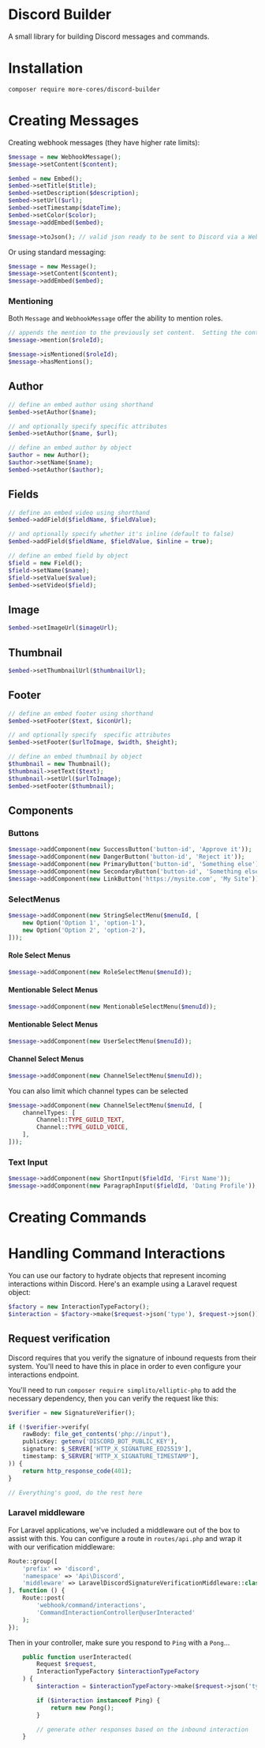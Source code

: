 # Discord Builder

A small library for building Discord messages and commands.

# Installation

```
composer require more-cores/discord-builder
```

# Creating Messages

Creating webhook messages (they have higher rate limits):

```php
$message = new WebhookMessage();
$message->setContent($content);

$embed = new Embed();
$embed->setTitle($title);
$embed->setDescription($description);
$embed->setUrl($url);
$embed->setTimestamp($dateTime);
$embed->setColor($color);
$message->addEmbed($embed);

$message->toJson(); // valid json ready to be sent to Discord via a Webhook
```

Or using standard messaging:

```php
$message = new Message();
$message->setContent($content);
$message->addEmbed($embed);

```

### Mentioning

Both `Message` and `WebhookMessage` offer the ability to mention roles.

```php
// appends the mention to the previously set content.  Setting the content again overrides mentions
$message->mention($roleId);

$message->isMentioned($roleId);
$message->hasMentions();
```

## Author

```php
// define an embed author using shorthand
$embed->setAuthor($name);

// and optionally specify specific attributes
$embed->setAuthor($name, $url);

// define an embed author by object
$author = new Author();
$author->setName($name);
$embed->setAuthor($author);
```

## Fields

```php
// define an embed video using shorthand
$embed->addField($fieldName, $fieldValue);

// and optionally specify whether it's inline (default to false)
$embed->addField($fieldName, $fieldValue, $inline = true);

// define an embed field by object
$field = new Field();
$field->setName($name);
$field->setValue($value);
$embed->setVideo($field);
```

## Image

```php
$embed->setImageUrl($imageUrl);
```

## Thumbnail

```php
$embed->setThumbnailUrl($thumbnailUrl);
```

## Footer

```php
// define an embed footer using shorthand
$embed->setFooter($text, $iconUrl);

// and optionally specify  specific attributes
$embed->setFooter($urlToImage, $width, $height);

// define an embed thumbnail by object
$thumbnail = new Thumbnail();
$thumbnail->setText($text);
$thumbnail->setUrl($urlToImage);
$embed->setFooter($thumbnail);
```

## Components

### Buttons

```php
$message->addComponent(new SuccessButton('button-id', 'Approve it'));
$message->addComponent(new DangerButton('button-id', 'Reject it'));
$message->addComponent(new PrimaryButton('button-id', 'Something else'));
$message->addComponent(new SecondaryButton('button-id', 'Something else'));
$message->addComponent(new LinkButton('https://mysite.com', 'My Site'));
```

### SelectMenus

```php
$message->addComponent(new StringSelectMenu($menuId, [
    new Option('Option 1', 'option-1'),
    new Option('Option 2', 'option-2'),
]));
```

#### Role Select Menus

```php
$message->addComponent(new RoleSelectMenu($menuId));
```

#### Mentionable Select Menus

```php
$message->addComponent(new MentionableSelectMenu($menuId));
```

#### Mentionable Select Menus

```php
$message->addComponent(new UserSelectMenu($menuId));
```

#### Channel Select Menus

```php
$message->addComponent(new ChannelSelectMenu($menuId));
```

You can also limit which channel types can be selected

```php
$message->addComponent(new ChannelSelectMenu($menuId, [
    channelTypes: [
        Channel::TYPE_GUILD_TEXT,
        Channel::TYPE_GUILD_VOICE,
    ],
]));
```

### Text Input

```php
$message->addComponent(new ShortInput($fieldId, 'First Name'));
$message->addComponent(new ParagraphInput($fieldId, 'Dating Profile'));
```

# Creating Commands

# Handling Command Interactions

You can use our factory to hydrate objects that represent incoming interactions within Discord.  Here's an example using a Laravel request object:

```php
$factory = new InteractionTypeFactory();
$interaction = $factory->make($request->json('type'), $request->json());
```

## Request verification

Discord requires that you verify the signature of inbound requests from their system.  You'll need to have this in place in order to even configure your interactions endpoint.

You'll need to run `composer require simplito/elliptic-php` to add the necessary dependency, then you can verify the request like this:

```php
$verifier = new SignatureVerifier();

if (!$verifier->verify(
    rawBody: file_get_contents('php://input'),
    publicKey: getenv('DISCORD_BOT_PUBLIC_KEY'),
    signature: $_SERVER['HTTP_X_SIGNATURE_ED25519'],
    timestamp: $_SERVER['HTTP_X_SIGNATURE_TIMESTAMP'],
)) {
    return http_response_code(401);
}

// Everything's good, do the rest here
```

### Laravel middleware

For Laravel applications, we've included a middleware out of the box to assist with this.  You can configure a route in `routes/api.php` and wrap it with our verification middleware:

```php
Route::group([
    'prefix' => 'discord',
    'namespace' => 'Api\Discord',
    'middleware' => LaravelDiscordSignatureVerificationMiddleware::class,
], function () {
    Route::post(
        'webhook/command/interactions',
        'CommandInteractionController@userInteracted'
    );
});
```

Then in your controller, make sure you respond to `Ping` with a `Pong`...

```php
    public function userInteracted(
        Request $request,
        InteractionTypeFactory $interactionTypeFactory
    ) {
        $interaction = $interactionTypeFactory->make($request->json('type'), $request->all());

        if ($interaction instanceof Ping) {
            return new Pong();
        }

        // generate other responses based on the inbound interaction
    }
```
